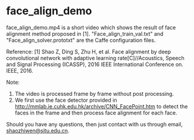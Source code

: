 # face_align_demo
face_align_demo.mp4 is a short video which shows the result of face alignment method proposed in [1]. "Face_align_train_val.txt" and "Face_align_solver.prototxt" are the Caffe configuration files.

Reference:
[1] Shao Z, Ding S, Zhu H, et al. Face alignment by deep convolutional network with adaptive learning rate[C]//Acoustics, Speech and Signal Processing (ICASSP), 2016 IEEE International Conference on. IEEE, 2016.

Note:
1. The video is processed frame by frame without post processing.
2. We first use the face detector provided in http://mmlab.ie.cuhk.edu.hk/archive/CNN_FacePoint.htm to detect the faces in the frame and then process face alignment for each face.

Should you have any questions, then just contact with us through email, shaozhiwen@sjtu.edu.cn.
